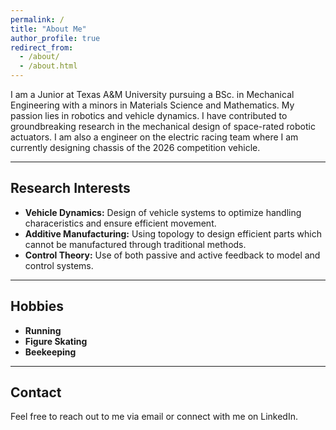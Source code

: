 ```yaml
---
permalink: /
title: "About Me"
author_profile: true
redirect_from: 
  - /about/
  - /about.html
---
```


I am a Junior at Texas A&M University pursuing a BSc. in Mechanical Engineering with a minors in Materials Science and Mathematics. My passion lies in robotics and vehicle dynamics. I have contributed to groundbreaking research in the mechanical design of space-rated robotic actuators. I am also a engineer on the electric racing team where I am currently designing chassis of the 2026 competition vehicle.

---
## Research Interests
* **Vehicle Dynamics:** Design of vehicle systems to optimize handling characeristics and ensure efficient movement.
* **Additive Manufacturing:** Using topology to design efficient parts which cannot be manufactured through traditional methods.
* **Control Theory:** Use of both passive and active feedback to model and control systems.

---
## Hobbies
* **Running**
* **Figure Skating**
* **Beekeeping**

---
## Contact

Feel free to reach out to me via email or connect with me on LinkedIn.
